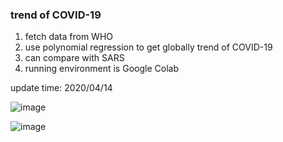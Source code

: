 ### trend of COVID-19 
1. fetch data from WHO
2. use polynomial regression to get globally trend of COVID-19
3. can compare with SARS
4. running environment is Google Colab

update time: 2020/04/14

![image](https://github.com/melody26613/covid19_trend/blob/master/predict/pic/gif/covid19-20200414.gif)

![image](https://github.com/melody26613/covid19_trend/blob/master/predict/pic/sars.jpg)
